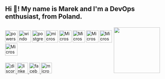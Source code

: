 <h2 align="left">Hi 👋! My name is Marek and I'm a DevOps enthusiast, from Poland.</h2>

###

<img align="right" height="150" src="https://media3.giphy.com/media/ULeWIifCgyjv63ggsr/giphy.gif?cid=ecf05e47qqro6hl5yjxwzld3zcmstj1p14nvgf495c0e067u&rid=giphy.gif&ct=g"  />

###

<div align="left">
  <img src="https://upload.wikimedia.org/wikipedia/commons/2/2f/PowerShell_5.0_icon.png" style="height: 40px; width: 40px; margin-top: 10px;" alt="powershell logo" />
  <img src="https://cdn.jsdelivr.net/gh/devicons/devicon/icons/windows8/windows8-original.svg" style="height: 40px; width: 40px;" alt="windows8 logo" />
  <img src="https://cdn.jsdelivr.net/gh/devicons/devicon/icons/postgresql/postgresql-original.svg" style="height: 40px; width: 40px;" alt="postgresql logo" />
  <img src="https://cdn.jsdelivr.net/gh/devicons/devicon/icons/microsoftsqlserver/microsoftsqlserver-plain.svg" style="height: 40px; width: 40px;" alt="microsoftsqlserver logo" />
  <img src="https://swimburger.net/media/ppnn3pcl/azure.png" style="height: 40px; width: 40px;" alt="Microsoft Azure logo" />
  <img src="https://download.logo.wine/logo/Amazon_Web_Services/Amazon_Web_Services-Logo.wine.png" style="height: 40px; width: 40px;" alt="Microsoft Azure logo" />
  <img src="https://upload.wikimedia.org/wikipedia/commons/thumb/4/4d/Microsoft_Power_Automate.svg/2048px-Microsoft_Power_Automate.svg.png" style="height: 40px; width: 40px;" alt="Microsoft Azure logo" />
  <img src="https://img.icons8.com/?size=512&id=OU2ddOKw840K&format=png" style="height: 40px; width: 40px;" alt="Microsoft Azure logo" />
  <img src="https://upload.wikimedia.org/wikipedia/commons/thumb/c/cf/New_Power_BI_Logo.svg/630px-New_Power_BI_Logo.svg.png" style="height: 40px; width: 40px;" alt="Microsoft Azure logo" />
</div>


###

<div align="left">
  <a href="https://discordapp.com/users/5315" target="_blank">
    <img src="https://img.shields.io/static/v1?message=Discord&logo=discord&label=&color=7289DA&logoColor=white&labelColor=&style=for-the-badge" height="35" alt="discord logo"  />
  </a>
  <a href="https://www.linkedin.com/in/marek-ostrowski-94a4921a3/" target="_blank">
    <img src="https://img.shields.io/static/v1?message=LinkedIn&logo=linkedin&label=&color=0077B5&logoColor=white&labelColor=&style=for-the-badge" height="35" alt="linkedin logo"  />
  </a>
  <a href="https://www.facebook.com/marek.ostrowski.393/" target="_blank">
    <img src="https://img.shields.io/static/v1?message=Facebook&logo=facebook&label=&color=1877F2&logoColor=white&labelColor=&style=for-the-badge" height="35" alt="facebook logo"  />
  </a>
  <a href="ostrowskimarek7@outlook.com" target="_blank">
    <img src="https://img.shields.io/static/v1?message=Outlook&logo=microsoft-outlook&label=&color=0078D4&logoColor=white&labelColor=&style=for-the-badge" height="35" alt="microsoft-outlook logo"  />
  </a>
</div>

###


###
